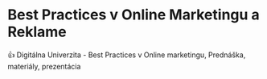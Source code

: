 # Best Practices v Online Marketingu a Reklame
👍 Digitálna Univerzita - Best Practices v Online marketingu, Prednáška, materiály, prezentácia
